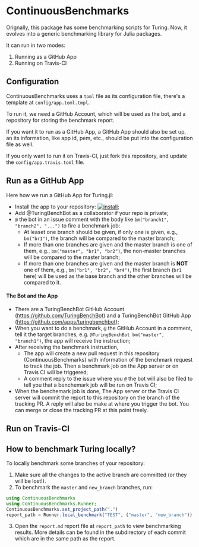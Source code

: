# ContinuousBenchmarks

Orignally, this package has some benchmarking scripts for Turing. Now,
it evolves into a generic benchmarking library for Julia packages.

It can run in two modes:

1. Running as a GitHub App
2. Running on Travis-CI

## Configuration

ContinuousBenchmarks uses a `toml` file as its configuration file, there's
a template at `config/app.toml.tmpl`.

To run it, we need a GitHub Account, which will be used as the bot,
and a repository for storing the benchmark report.

If you want it to run as a GitHub App, a GitHub App should also be set
up, an its information, like app id, pem, etc., should be put into the
configuration file as well.

If you only want to run it on Travis-CI, just fork this repository,
and update the `config/app.travis.toml` file.

## Run as a GitHub App

Here how we run a GitHub App for Turing.jl:

- Install the app to your
  repository:
  [![install](https://img.shields.io/badge/-install%20app-blue.svg)](https://github.com/apps/turingbenchbot/installations/new);
- Add @TuringBenchBot as a collaborator if your repo is private;
- `@` the bot in an issue comment with the body like `bm("branch1",
  "branch2", "...")` to fire a benchmark job:
  - At leaset one branch should be given, if only one is given, e.g.,
    `bm("br1")`, the branch will be compared to the master branch;
  - If more than one branches are given and the master branch is one
    of them, e.g., `bm("master", "br1", "br2")`, the non-master
    branches will be compared to the master branch;
  - If more than one branches are given and the master branch is
    **NOT** one of them, e.g., `bm("br1", "br2", "br4")`, the first
    branch (`br1` here) will be used as the base branch and the other
    branches will be compared to it.

#### The Bot and the App

- There are a TuringBenchBot GitHub Account
  (https://github.com/TuringBenchBot) and a TuringBenchBot GitHub App
  (https://github.com/apps/turingbenchbot);
- When you want to do a benchmark, `@` the GitHub Account in a comment,
  tell it the target branches, e.g. `@TuringBenchBot bm("master",
  "branch1")`, the app will receive the instruction;
- After receiving the benchmark instruction,
  - The app will create a new pull request in this repository
    (ContinuousBenchmarks) with information of the benchmark request to
    track the job. Then a benchmark job on the App server or on Travis
    CI will be triggered;
  - A comment reply to the issue where you `@` the bot will also be
    filed to tell you that a benchemark job will be run on Travis CI;
- When the benchemark job is done, The App server or the Travis CI
  server will commit the report to this repository on the branch of
  the tracking PR. A reply will also be make at where you trigger the
  bot. You can merge or close the tracking PR at this point freely.

## Run on Travis-CI

## How to benchmark Turing locally?

To locally benchmark some branches of your repository:

1. Make sure all the changes to the active branch are committed (or
   they will be lost!).
2. To benchmark the `master` and `new_branch` branches, run:

```julia
using ContinuousBenchmarks
using ContinuousBenchmarks.Runner;
ContinuousBenchmarks.set_project_path(".")
report_path = Runner.local_benchmark("TEST", ("master", "new_branch"))
```

3. Open the `report.md` report file at `report_path` to view
   benchmarking results. More details can be found in the subdirectory
   of each commit which are in the same path as the report.
